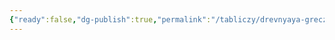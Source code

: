 ```yaml
---
{"ready":false,"dg-publish":true,"permalink":"/tabliczy/drevnyaya-grecziya/ranennaya-amazonka/","dgPassFrontmatter":true}
---
```



